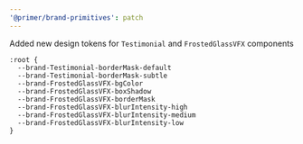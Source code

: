 ```yaml
---
'@primer/brand-primitives': patch
---
```


Added new design tokens for `Testimonial` and `FrostedGlassVFX` components

```
:root {
  --brand-Testimonial-borderMask-default
  --brand-Testimonial-borderMask-subtle
  --brand-FrostedGlassVFX-bgColor
  --brand-FrostedGlassVFX-boxShadow
  --brand-FrostedGlassVFX-borderMask
  --brand-FrostedGlassVFX-blurIntensity-high
  --brand-FrostedGlassVFX-blurIntensity-medium
  --brand-FrostedGlassVFX-blurIntensity-low
}
```
